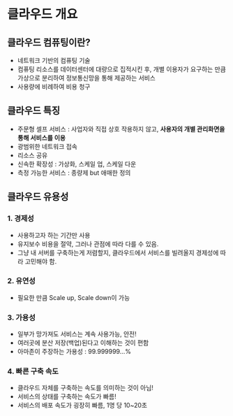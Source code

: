 # 클라우드 개요

## 클라우드 컴퓨팅이란?
- 네트워크 기반의 컴퓨팅 기술
- 컴퓨팅 리소스를 데이터센터에 대량으로 집적시킨 후, 개별 이용자가 요구하는 만큼 가상으로 분리하여 정보통신망을 통해 제공하는 서비스
- 사용량에 비례하여 비용 청구

## 클라우드 특징
- 주문형 셀프 서비스 : 사업자와 직접 상호 작용하지 않고, **사용자의 개별 관리화면을 통해 서비스를 이용**
- 광범위한 네트워크 접속
- 리소스 공유
- 신속한 확장성 : 가상화, 스케일 업, 스케일 다운
- 측정 가능한 서비스 : 종량제 but 애매한 정의

## 클라우드 유용성
### 1. 경제성
- 사용하고자 하는 기간만 사용<br>
- 유지보수 비용을 절약, 그러나 관점에 따라 다를 수 있음.<br>
- 그냥 내 서버를 구축하는게 저렴할지, 클라우드에서 서비스를 빌려올지 경제성에 따라 고민해야 함.<br>
### 2. 유연성
- 필요한 만큼 Scale up, Scale down이 가능<br>
### 3. 가용성
- 일부가 망가져도 서비스는 계속 사용가능, 안전!<br>
- 여러곳에 분산 저장(백업)된다고 이해하는 것이 편함<br>
- 아마존이 주장하는 가용성 : 99.999999…%<br>
### 4. 빠른 구축 속도
- 클라우드 자체를 구축하는 속도를 의미하는 것이 아님!<br>
- 서비스의 상태를 구축하는 속도가 빠름!<br>
- 서비스의 배포 속도가 굉장히 빠름, 1명 당 10~20초<br>
 
